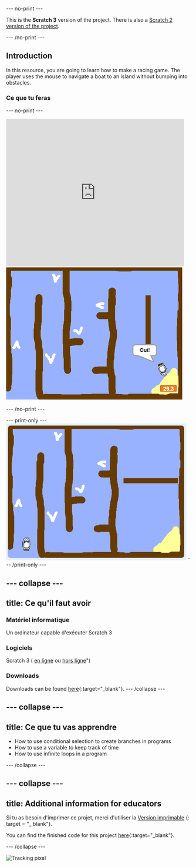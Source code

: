 \--- no-print \---

This is the **Scratch 3** version of the project. There is also a [Scratch 2 version of the project](https://projects.raspberrypi.org/en/projects/boat-race-scratch2).

\--- /no-print \---

## Introduction

In this resource, you are going to learn how to make a racing game. The player uses the mouse to navigate a boat to an island without bumping into obstacles.

### Ce que tu feras

\--- no-print \---

<div class="scratch-preview">
  <iframe allowtransparency="true" width="485" height="402" src="https://scratch.mit.edu/projects/embed/276662533/?autostart=false" frameborder="0" scrolling="no"></iframe>
  <img src="images/boat-final.png">
</div>

\--- /no-print \---

\--- print-only \--- ![boat race demo](images/boat_race_demo.png) \--- /print-only \---

## \--- collapse \---

## title: Ce qu'il faut avoir

### Matériel informatique

Un ordinateur capable d'exécuter Scratch 3

### Logiciels

Scratch 3 ( [en ligne](https://rpf.io/scratchon) ou [hors ligne](https://rpf.io/scratchoff)")

### Downloads

Downloads can be found [here](http://rpf.io/p/en/boat-race-go){:target="_blank"}. \--- /collapse \---

## \--- collapse \---

## title: Ce que tu vas apprendre

+ How to use conditional selection to create branches in programs
+ How to use a variable to keep track of time
+ How to use infinite loops in a program

\--- /collapse \---

## \--- collapse \---

## title: Additional information for educators

Si tu as besoin d'imprimer ce projet, merci d'utiliser la [Version imprimable](https://projects.raspberrypi.org/en/projects/boat-race/print) {: target = "_ blank"}.

You can find the finished code for this project [here](http://rpf.io/p/en/boat-race-get){:target="_blank"}.

\--- /collapse \---

![Tracking pixel](https://code.org/api/hour/begin_codeclub_boatrace.png)